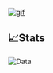 [![gif](gif2.gif)](https://github.com/Prince-GH/Prince-GH/blob/main/index.html)

## 📈Stats

![Data](https://github-readme-streak-stats.herokuapp.com/?user=prince-gh&theme=none&hide_border=true)

